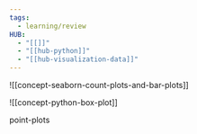 ```yaml
---
tags:
  - learning/review
HUB:
  - "[[]]"
  - "[[hub-python]]"
  - "[[hub-visualization-data]]"
---
```


![[concept-seaborn-count-plots-and-bar-plots]]


![[concept-python-box-plot]]


point-plots

